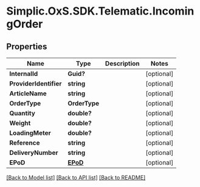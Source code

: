 # Simplic.OxS.SDK.Telematic.IncomingOrder

## Properties

Name | Type | Description | Notes
------------ | ------------- | ------------- | -------------
**InternalId** | **Guid?** |  | [optional] 
**ProviderIdentifier** | **string** |  | [optional] 
**ArticleName** | **string** |  | [optional] 
**OrderType** | **OrderType** |  | [optional] 
**Quantity** | **double?** |  | [optional] 
**Weight** | **double?** |  | [optional] 
**LoadingMeter** | **double?** |  | [optional] 
**Reference** | **string** |  | [optional] 
**DeliveryNumber** | **string** |  | [optional] 
**EPoD** | [**EPoD**](EPoD.md) |  | [optional] 

[[Back to Model list]](../README.md#documentation-for-models) [[Back to API list]](../README.md#documentation-for-api-endpoints) [[Back to README]](../README.md)

